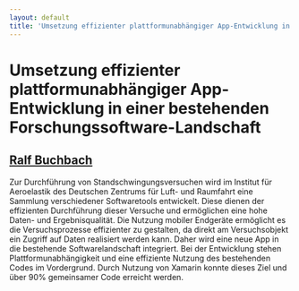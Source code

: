```yaml
---
layout: default
title: 'Umsetzung effizienter plattformunabhängiger App-Entwicklung in einer bestehenden Forschungssoftware-Landschaft'
---
```


# Umsetzung effizienter plattformunabhängiger App-Entwicklung in einer bestehenden Forschungssoftware-Landschaft

## [Ralf Buchbach](../../speaker/A7EGGZ/)

Zur Durchführung von Standschwingungsversuchen wird im Institut für Aeroelastik des Deutschen Zentrums für Luft- und Raumfahrt eine Sammlung verschiedener Softwaretools entwickelt. Diese dienen der effizienten Durchführung dieser Versuche und ermöglichen eine hohe Daten- und Ergebnisqualität. Die Nutzung mobiler Endgeräte ermöglicht es die Versuchsprozesse effizienter zu gestalten, da direkt am Versuchsobjekt ein Zugriff auf Daten realisiert werden kann. Daher wird eine neue App in die bestehende Softwarelandschaft integriert. Bei der Entwicklung stehen Plattformunabhängigkeit und eine effiziente Nutzung des bestehenden Codes im Vordergrund. Durch Nutzung von Xamarin konnte dieses Ziel und über 90% gemeinsamer Code erreicht werden.